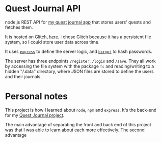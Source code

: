 # Quest Journal API
node.js REST API for [my quest journal app](https://daikman.github.io/quest-journal/) that stores users' quests and fetches them.

It is hosted on Glitch, [here](https://quest-journal-api.glitch.me/). I chose Glitch because it has a persistent file system, so I could store user data across time.

It uses [`express`](https://expressjs.com/) to define the server logic, and [`bcrypt`](https://github.com/kelektiv/node.bcrypt.js#readme) to hash passwords. 

The server has three endpoints `/register`, `/login` and `/save`. They all work by accessing the file system with the package `fs` and reading/writing to a hidden "/.data" directory, where JSON files are stored to define the users and their journals.  

# Personal notes
This project is how I learned about `node`, `npm` and `express`. It's the back-end for my [Quest Journal project](https://github.com/daikman/quest-journal). 

The main advantage of separating the front and back end of this project was that I was able to learn about each more effectively. The second advantage